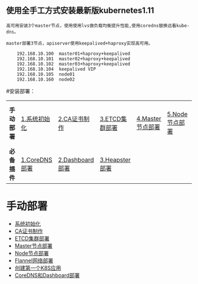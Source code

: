 ## 使用全手工方式安装最新版kubernetes1.11

    高可用安装3个master节点，使用使用lvs做负载均衡提升性能,使用coredns替换远看kube-dns。

    master部署3节点，apiserver使用keepalived+haproxy实现高可用。

        192.168.10.100  master01+haproxy+keepalived
        192.168.10.101  master02+haproxy+keepalived
        192.168.10.102  master03+haproxy+keepalived
        192.168.10.104  keepalived VIP
        192.168.10.105  node01
        192.168.10.160  node02


 #安装部署：


<table border="0">
    <tr>
            <td><strong>手动部署</strong></td>
            <td><a href="kubernetes/1.11/doc/系统初始化.md">1.系统初始化</a></td>
            <td><a href="kubernetes/1.11/doc/CA证书制作.md">2.CA证书制作</a></td>
            <td><a href="kubernetes/1.11/doc/ETCD集群部署.md">3.ETCD集群部署</a></td>
            <td><a href="kubernetes/1.11/doc/Master节点部署.md">4.Master节点部署</a></td>
            <td><a href="kubernetes/1.11/doc/Node节点部署.md">5.Node节点部署</a></td>
            <td><a href="kubernetes/1.11/doc/flannel部署.md">6.Flannel部署</a></td>
            <td><a href="doc/app.md">7.应用创建</a></td>
    </tr>
    <tr>
            <td><strong>必备插件</strong></td>
            <td><a href="doc/CoreDNS.md">1.CoreDNS部署</a></td>
            <td><a href="doc/dashboard.md">2.Dashboard部署</a></td>
            <td><a href="doc/heapster.md">3.Heapster部署</a></td>
    </tr>
</table>



# 手动部署
- [系统初始化](kubernetes/1.11/doc/系统初始化.md)
- [CA证书制作](kubernetes/1.11/doc/CA证书制作.md)
- [ETCD集群部署](kubernetes/1.11/doc/ETCD集群部署.md)
- [Master节点部署](kubernetes/1.11/doc/Master节点部署.md)
- [Node节点部署](kubernetes/1.11/doc/Node节点部署.md)
- [Flannel网络部署](kubernetes/1.11/doc/flannel部署.md)
- [创建第一个K8S应用](kubernetes/1.11/doc/app.md)
- [CoreDNS和Dashboard部署](kubernetes/1.11/doc/CoreDNS.md)
